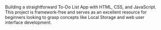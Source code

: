 Building a straightforward To-Do List App with HTML, CSS, and JavaScript. This project is framework-free and serves as an excellent resource for beginners looking to grasp concepts like Local Storage and web user interface development.
